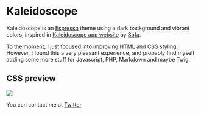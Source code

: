 # Kaleidoscope

Kaleidoscope is an [Espresso][esp] theme using a dark background and vibrant colors, inspired in [Kaleidoscope app website][kscp] by [Sofa][sofa].

To the moment, I just focused into improving HTML and CSS styling. However, I found this a very pleasant experience, and probably find myself adding some more stuff for Javascript, PHP, Markdown and maybe Twig.

## CSS preview

<img src="http://f.cl.ly/items/2H1G2q0P3S3k1m1u3q1b/kaleidoscope.png" />

You can contact me at [Twitter][twitter].

[esp]: http://macrabbit.com/espresso/
[kscp]: http://www.kaleidoscopeapp.com/
[sofa]: http://www.madebysofa.com/
[twitter]: http://twitter.com/pumpkin